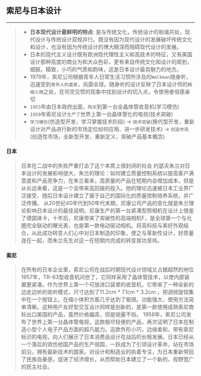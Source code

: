 ## 索尼与日本设计
-------------------------------------
> - **日本现代设计最鲜明的特点**:  是与传统文化，传统设计的和谐共处，现代设计与传统设计双规并行。既没有因为现代设计的发展破坏传统文化和设计，也没有因为传统设计的博大精深而阻碍现代设计的发展。
> - 日本的现代主义设计既有欧洲现代理性主义和高技术的特征，又有美国设计那种高度的商业为和大众色彩，更有来自传统文化和设计的周到，细腻，精致，小巧的气质和韵味，这是日本设计最具魅力的地方。
> - 1979年，索尼公司根据青年人日常生活习惯所涉及的`Walkman`随身听，迅速受到`青年人的喜爱`，风靡全球。随身听的设计反映了日本设计师的`精细入微`之处，在司空见惯的现象中找到设计的切入点，令使用者倍感亲切
> - `1953`年由日本政府出面，`购买`到第一台全晶体管收音机(学习模仿)
> - `1959`年索尼设计`生产了`世界上第一台晶体管化的电视(技术突破)
> - `学习模仿`(仿造型开发，学习掌握技术阶段) -> `技术突破`(换代型开发，重新设计对产品进行新的市场定位如何应用、进一步研发技术) -> `创造市场`(创造性市场，全新型开发，重新定义，突破产品基本概念)

#### 日本
> 日本在二战中的失败严重打击了这个本质上很封闭的社会
> 约瑟夫朱兰对日本设计的发展影响很大，朱兰的理论：如何建立质量控制系统以提高客户满意度和产品竞争力，在朱兰看来，高质量的产品在短期内会增加成本，但是从长远来看，这是一个会带来高回报的投入。他的理论迅速被日本工业界广泛接受，随后日本设计建立了属于自己的国际化的质量控制培养系统，并广泛传播。
> 从20世纪40年代到50年代末期，尼康公司产品的变化就是朱兰理论影响日本设计的最佳说明。尼康生产的第一台紧凑型照相机在设计上借鉴了德国徕卡，十年后，尼康带来了突破性的高端相机F，是全球第一个与光圈完全联动的曝光表，也是第一款电动驱动相机。将高科技与美好外观结合，从此成功转变人们心中对日本制造的印象，使之与革新性设计，好质量连在一起，而朱兰先生对这一在短期内完成的转变居功至伟。

#### 索尼
> 在所有的日本企业里，索尼公司在战后时期现代设计领域又占据超然的地位
> 1957年，TR-63型收音机问世了，它同样采用了晶体管技术，以使内部装置更紧凑。作为世界上第一个可放进口袋里的收音机，它带来了一种全新的边走边听的收听模式，尺寸达到了11.2cm * 7.1cm * 3.2cm ，把调频旋钮集中在一个按钮上。在缩小体积方面几乎达到了极限。功能强大，使用方法简单清晰。这种用户友好型交互设计同样是创新的，是第一款使用成熟索尼商标出口美国的产品，虽然价格偏高，但是销量不俗。
> 1958年，索尼公司发布了世界上第一台晶体管电视，这款极尽轻便的产品，再次证明了日本在制造小型个人电子产品方面的超凡能力。这款外形小巧，边缘柔和，带有索尼标识的电视，向人们展示了日本消费品设计在战后的长租发展。日本已经从一个落后的效仿他国产品的生产弱国，一跃成为了引领设计革命，站在市场前沿，拥有最新技术的国家。对设计和制造业的执着专注，为日本重新带回了民族自豪感，促进了经济增长，从而帮助日本建立了一个新的，视野宽广的民主社会。